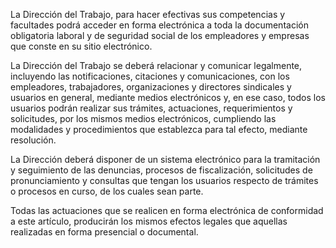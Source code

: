 La Dirección del Trabajo, para hacer efectivas sus competencias y facultades podrá acceder en forma electrónica a toda la documentación obligatoria laboral y de seguridad social de los empleadores y empresas que conste en su sitio electrónico.

La Dirección del Trabajo se deberá relacionar y comunicar legalmente, incluyendo las notificaciones, citaciones y comunicaciones, con los empleadores, trabajadores, organizaciones y directores sindicales y usuarios en general, mediante medios electrónicos y, en ese caso, todos los usuarios podrán realizar sus trámites, actuaciones, requerimientos y solicitudes, por los mismos medios electrónicos, cumpliendo las modalidades y procedimientos que establezca para tal efecto, mediante resolución.

La Dirección deberá disponer de un sistema electrónico para la tramitación y seguimiento de las denuncias, procesos de fiscalización, solicitudes de pronunciamiento y consultas que tengan los usuarios respecto de trámites o procesos en curso, de los cuales sean parte.

Todas las actuaciones que se realicen en forma electrónica de conformidad a este artículo, producirán los mismos efectos legales que aquellas realizadas en forma presencial o documental.